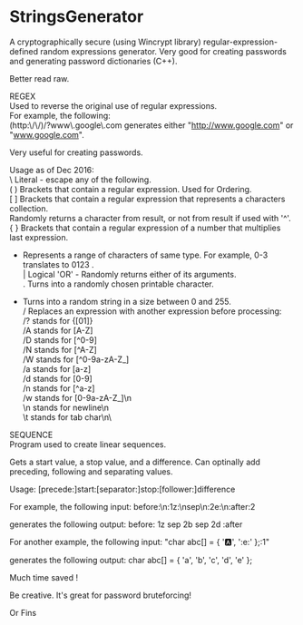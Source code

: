 # StringsGenerator

A cryptographically secure (using Wincrypt library) regular-expression-defined random expressions generator. Very good for creating passwords and generating password dictionaries (C++).

Better read raw.

REGEX  
Used to reverse the original use of regular expressions.  
For example, the following:  
(http:\\/\\/)/?www\\.google\\.com
generates either "http://www.google.com" or "www.google.com".  
  
Very useful for creating passwords.
  
Usage as of Dec 2016:  
 \  Literal - escape any of the following.  
( ) Brackets that contain a regular expression. Used for Ordering.  
[ ] Brackets that contain a regular expression that represents a characters collection.  
    Randomly returns a character from result, or not from result if used with '^'.  
{ } Brackets that contain a regular expression of a number that multiplies last expression.  
 -  Represents a range of characters of same type. For example, 0-3 translates to 0123 .  
 |  Logical 'OR' - Randomly returns either of its arguments.  
 .  Turns into a randomly chosen printable character.  
 *  Turns into a random string in a size between 0 and 255.  
 /  Replaces an expression with another expression before processing:  
    /? stands for {[01]}  
    /A stands for [A-Z]  
    /D stands for [^0-9]  
    /N stands for [^A-Z]  
    /W stands for [^0-9a-zA-Z_]  
    /a stands for [a-z]  
    /d stands for [0-9]  
    /n stands for [^a-z]  
    /w stands for [0-9a-zA-Z_]\n\
\\n stands for newline\n\
\\t stands for tab char\n\ 
  
  
SEQUENCE  
Program used to create linear sequences.

Gets a start value, a stop value, and a difference.
Can optinally add preceding, following and separating values.

Usage:
[precede:]start:[separator:]stop:[follower:]difference

For example, the following input:
before\:\n:1z:\nsep\n:2e:\n\:after:2

generates the following output:
before:
1z
sep
2b
sep
2d
:after

For another example, the following input:
"char abc[] = { ':a:', ':e:' };:1"

generates the following output:
char abc[] = { 'a', 'b', 'c', 'd', 'e' };

Much time saved !

Be creative. It's great for password bruteforcing!
  
Or Fins
